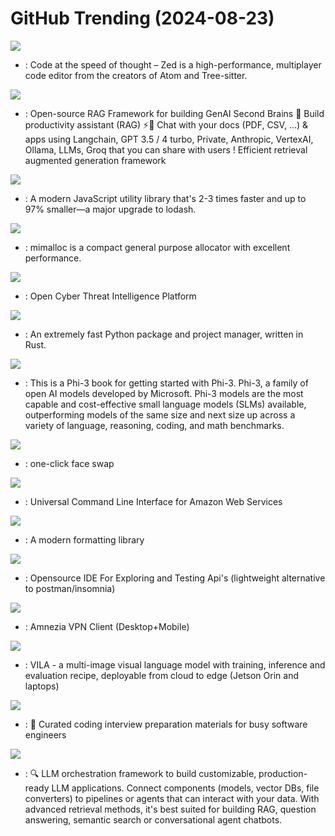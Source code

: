 # GitHub Trending (2024-08-23)

![](https://img.shields.io/badge/Rust-New%20190-green?style=flat-square&logo=appveyor)
- [](https://github.comundefined): Code at the speed of thought – Zed is a high-performance, multiplayer code editor from the creators of Atom and Tree-sitter.

![](https://img.shields.io/badge/Python-New%20250-green?style=flat-square&logo=appveyor)
- [](https://github.comundefined): Open-source RAG Framework for building GenAI Second Brains 🧠 Build productivity assistant (RAG) ⚡️🤖 Chat with your docs (PDF, CSV, ...) & apps using Langchain, GPT 3.5 / 4 turbo, Private, Anthropic, VertexAI, Ollama, LLMs, Groq that you can share with users ! Efficient retrieval augmented generation framework

![](https://img.shields.io/badge/TypeScript-New%20289-green?style=flat-square&logo=appveyor)
- [](https://github.comundefined): A modern JavaScript utility library that's 2-3 times faster and up to 97% smaller—a major upgrade to lodash.

![](https://img.shields.io/badge/C-New%20106-green?style=flat-square&logo=appveyor)
- [](https://github.comundefined): mimalloc is a compact general purpose allocator with excellent performance.

![](https://img.shields.io/badge/TypeScript-New%2078-green?style=flat-square&logo=appveyor)
- [](https://github.comundefined): Open Cyber Threat Intelligence Platform

![](https://img.shields.io/badge/Rust-New%20461-green?style=flat-square&logo=appveyor)
- [](https://github.comundefined): An extremely fast Python package and project manager, written in Rust.

![](https://img.shields.io/badge/Jupyter%20Notebook-New%20187-green?style=flat-square&logo=appveyor)
- [](https://github.comundefined): This is a Phi-3 book for getting started with Phi-3. Phi-3, a family of open AI models developed by Microsoft. Phi-3 models are the most capable and cost-effective small language models (SLMs) available, outperforming models of the same size and next size up across a variety of language, reasoning, coding, and math benchmarks.

![](https://img.shields.io/badge/Python-New%20164-green?style=flat-square&logo=appveyor)
- [](https://github.comundefined): one-click face swap

![](https://img.shields.io/badge/Python-New%202-green?style=flat-square&logo=appveyor)
- [](https://github.comundefined): Universal Command Line Interface for Amazon Web Services

![](https://img.shields.io/badge/C%2B%2B-New%2061-green?style=flat-square&logo=appveyor)
- [](https://github.comundefined): A modern formatting library

![](https://img.shields.io/badge/JavaScript-New%2085-green?style=flat-square&logo=appveyor)
- [](https://github.comundefined): Opensource IDE For Exploring and Testing Api's (lightweight alternative to postman/insomnia)

![](https://img.shields.io/badge/C%2B%2B-New%2027-green?style=flat-square&logo=appveyor)
- [](https://github.comundefined): Amnezia VPN Client (Desktop+Mobile)

![](https://img.shields.io/badge/Python-New%20145-green?style=flat-square&logo=appveyor)
- [](https://github.comundefined): VILA - a multi-image visual language model with training, inference and evaluation recipe, deployable from cloud to edge (Jetson Orin and laptops)

![](https://img.shields.io/badge/TypeScript-New%20105-green?style=flat-square&logo=appveyor)
- [](https://github.comundefined): 💯 Curated coding interview preparation materials for busy software engineers

![](https://img.shields.io/badge/Python-New%2022-green?style=flat-square&logo=appveyor)
- [](https://github.comundefined): 🔍 LLM orchestration framework to build customizable, production-ready LLM applications. Connect components (models, vector DBs, file converters) to pipelines or agents that can interact with your data. With advanced retrieval methods, it's best suited for building RAG, question answering, semantic search or conversational agent chatbots.


